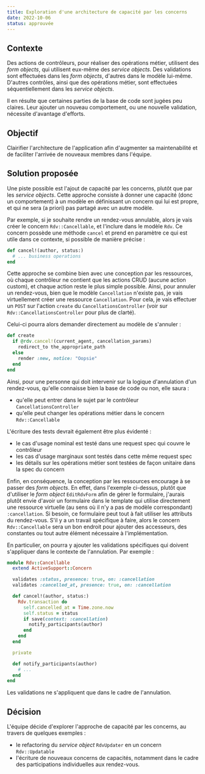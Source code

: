```yaml
---
title: Exploration d'une architecture de capacité par les concerns
date: 2022-10-06
status: approuvée
---
```


## Contexte

Des actions de contrôleurs, pour réaliser des opérations métier, utilisent des _form objects_, qui utilisent eux-même des _service objects_.
Des validations sont effectuées dans les _form objects_, d'autres dans le modèle lui-même.
D'autres contrôles, ainsi que des opérations métier, sont effectuées séquentiellement dans les _service objects_.

Il en résulte que certaines parties de la base de code sont jugées peu claires.
Leur ajouter un nouveau comportement, ou une nouvelle validation, nécessite d'avantage d'efforts.

## Objectif

Clairifier l'architecture de l'application afin d'augmenter sa maintenabilité et de faciliter l'arrivée de nouveaux membres dans l'équipe.

## Solution proposée

Une piste possible est l'ajout de capacité par les concerns, plutôt que par les _service objects_.
Cette approche consiste à donner une capacité (donc un comportement) à un modèle en définissant un concern qui lui est propre, et qui ne sera (a priori) pas partagé avec un autre modèle.

Par exemple, si je souhaite rendre un rendez-vous annulable, alors je vais créer le concern `Rdv::Cancellable`, et l'inclure dans le modèle `Rdv`.
Ce concern possède une méthode `cancel` et prend en paramètre ce qui est utile dans ce contexte, si possible de manière précise :

```rb
def cancel!(author, status:)
  # ... business operations
end
```

Cette approche se combine bien avec une conception par les ressources, où chaque contrôleur ne contient que les actions CRUD (aucune action custom), et chaque action reste le plus simple possible.
Ainsi, pour annuler un rendez-vous, bien que le modèle `Cancellation` n'existe pas, je vais virtuellement créer une ressource `Cancellation`.
Pour cela, je vais effectuer un `POST` sur l'action `create` du `CancellationsController` (voir sur `Rdv::CancellationsController` pour plus de clarté).

Celui-ci pourra alors demander directement au modèle de s'annuler :

```rb
def create
  if @rdv.cancel!(current_agent, cancellation_params)
    redirect_to the_appropriate_path
  else
    render :new, notice: "Oopsie"
  end
end
```

Ainsi, pour une personne qui doit intervenir sur la logique d'annulation d'un rendez-vous, qu'elle connaisse bien la base de code ou non, elle saura :
- qu'elle peut entrer dans le sujet par le contrôleur `CancellationsController`
- qu'elle peut changer les opérations métier dans le concern `Rdv::Cancellable`

L'écriture des tests devrait également être plus évidenté :
- le cas d'usage nominal est testé dans une request spec qui couvre le contrôleur
- les cas d'usage marginaux sont testés dans cette même request spec
- les détails sur les opérations métier sont testées de façon unitaire dans la spec du concern

Enfin, en conséquence, la conception par les ressources encourage à se passer des _form objects_.
En effet, dans l'exemple ci-dessus, plutôt que d'utiliser le _form object_ `EditRdvForm` afin de gérer le formulaire, j'aurais plutôt envie d'avoir un formulaire dans le template qui utilise directement une ressource virtuelle (au sens où il n'y a pas de modèle correspondant) `:cancellation`.
Si besoin, ce formulaire peut tout à fait utiliser les attributs du rendez-vous.
S'il y a un travail spécifique à faire, alors le concern `Rdv::Cancellable` sera un bon endroit pour ajouter des accesseurs, des constantes ou tout autre élément nécessaire à l'implémentation.

En particulier, on pourra y ajouter les validations spécifiques qui doivent s'appliquer dans le contexte de l'annulation.
Par exemple :

```rb
module Rdv::Cancellable
  extend ActiveSupport::Concern

  validates :status, presence: true, on: :cancellation
  validates :cancelled_at, presence: true, on: :cancellation

  def cancel!(author, status:)
    Rdv.transaction do
      self.cancelled_at = Time.zone.now
      self.status = status
      if save(context: :cancellation)
        notify_participants(author)
      end
    end
  end

  private

  def notify_participants(author)
    # ...
  end
end
```

Les validations ne s'appliquent que dans le cadre de l'annulation.


## Décision

L'équipe décide d'explorer l'approche de capacité par les concerns, au travers de quelques exemples :

- le refactoring du _service object_ `RdvUpdater` en un concern `Rdv::Updatable`
- l'écriture de nouveaux concerns de capacités, notamment dans le cadre des participations individuelles aux rendez-vous.
